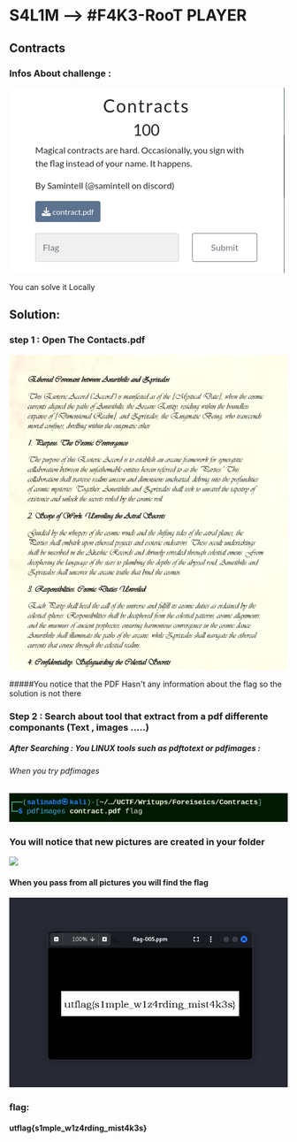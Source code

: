 # S4L1M --> #F4K3-RooT PLAYER

## Contracts 	

### Infos About challenge : 

![](../Screenshot/P1.png)

You can solve it Locally


## Solution:



### step 1 : Open The Contacts.pdf


![](../Screenshot/P2.png)

#####You notice that the PDF Hasn't any information about the flag so the solution is not there 



### Step 2 : Search about tool that extract from a pdf differente componants (Text , images .....)

##### After Searching  : You LINUX tools such as pdftotext or pdfimages : 

###### When you try pdfimages 


![](../Screenshot/P3.png)



### You will notice that new pictures are created in your folder 


![](Screenshot/P4.png)


#### When you pass from all pictures you will find the flag 

![](../Screenshot/P5.png)


### flag:

#### utflag{s1mple_w1z4rding_mist4k3s}
